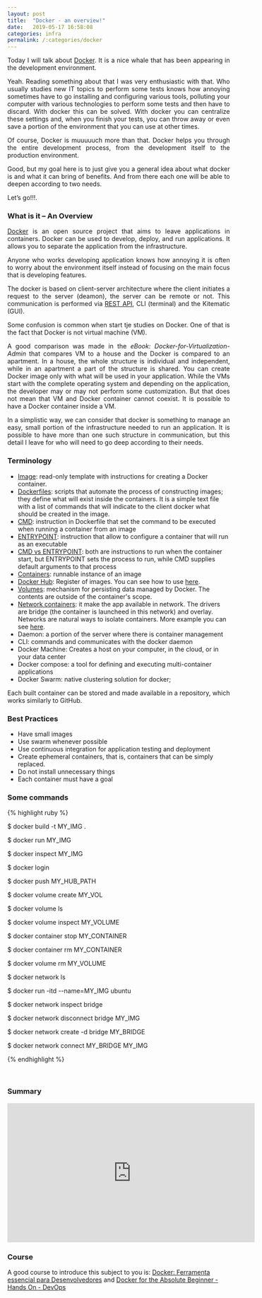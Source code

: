 ```yaml
---
layout: post
title:  "Docker - an overview!"
date:   2019-05-17 16:58:08
categories: infra
permalink: /:categories/docker
---
```




<p style="text-align: justify;">Today I will talk about <a href="https://www.docker.com/">Docker</a>. It is a nice whale that has been appearing in the development environment.</p>

<p style="text-align: justify;">Yeah. Reading something about that I was very enthusiastic with that. Who usually studies new IT topics to perform some tests knows how annoying sometimes have to go installing and configuring various tools, polluting your computer with various technologies to perform some tests and then have to discard. With docker this can be solved. With docker you can centralize these settings and, when you finish your tests, you can throw away or even save a portion of the environment that you can use at other times.</p>

<p style="text-align: justify;">Of course, Docker is muuuuuch more than that. Docker helps you through the entire development process, from the development itself to the production environment.</p>

<p style="text-align: justify;">Good, but my goal here is to just give you a general idea about what docker is and what it can bring of benefits. And from there each one will be able to deepen according to two needs.</p>

<p style="text-align: justify;">Let’s go!!!.</p>

<h3>What is it – An Overview</h3>

<p style="text-align: justify;"><a href="https://docs.docker.com/engine/docker-overview/">Docker</a> is an open source project that aims to leave applications in containers. Docker can be used to develop, deploy, and run applications. It allows you to separate the application from the infrastructure.</p>

<p style="text-align: justify;">Anyone who works developing application knows how annoying it is often to worry about the environment itself instead of focusing on the main focus that is developing features.</p>

<p style="text-align: justify;">The docker is based on client-server architecture where the client initiates a request to the server (deamon), the server can be remote or not. This communication is performed via <a href="https://pt.wikipedia.org/wiki/REST">REST API</a>, CLI (terminal) and the Kitematic (GUI).

<p style="text-align: justify;">Some confusion is common when start tje studies on Docker. One of that is the fact that Docker is not virtual machine (VM).</p>

<p style="text-align: justify;">A good comparison was made in the <em>eBook: Docker-for-Virtualization-Admin</em> that compares VM to a house and the Docker is compared to an apartment. In a house, the whole structure is individual and independent, while in an apartment a part of the structure is shared. You can create Docker image only with what will be used in your application. While the VMs start with the complete operating system and depending on the application, the developer may or may not perform some customization. But that does not mean that VM and Docker container cannot coexist. It is possible to have a Docker container inside a VM.</p>

<p style="text-align: justify;">In a simplistic way, we can consider that docker is something to manage an easy, small portion of the infrastructure needed to run an application. It is possible to have more than one such structure in communication, but this detail I leave for who will need to go deep according to their needs.</p>

<h3>Terminology</h3>

<ul>
  <li><a href="https://docs.docker.com/get-started/overview/#images">Image</a>: read-only template with instructions for creating a Docker container.</li>
  <li><a href="https://docs.docker.com/develop/develop-images/dockerfile_best-practices/#what-is-a-dockerfile">Dockerfiles</a>: scripts that automate the process of constructing images; they define what will exist inside the containers. It is a simple text file with a list of commands that will indicate to the client docker what should be created in the image.</li>
  <li><a href="https://docs.docker.com/reference/dockerfile/#cmd">CMD</a>: instruction in Dockerfile that set the command to be executed when running a container from an image</li>
  <li><a href="https://docs.docker.com/reference/dockerfile/#entrypoint">ENTRYPOINT</a>: instruction that allow to configure a container that will run as an executable</li>
  <li><a href="https://spacelift.io/blog/docker-entrypoint-vs-cmd">CMD vs ENTRYPOINT</a>: both are instructions to run when the container start, but ENTRYPOINT sets the process to run, while CMD supplies default arguments to that process</li>
  <li><a href="https://docs.docker.com/get-started/overview/#containers">Containers</a>: runnable instance of an image</li>
  <li><a href="https://hub.docker.com/">Docker Hub</a>: Register of images. You can see how to use <a href="https://docs.docker.com/docker-hub/quickstart/">here</a>.</li>
  <li><a href="https://docs.docker.com/storage/volumes/">Volumes</a>: mechanism for persisting data managed by Docker. The contents are outside of the container's scope.</li>
  <li><a href="https://docs.docker.com/engine/tutorials/networkingcontainers/">Network containers</a>: it make the app available in network. The drivers are bridge (the container is launcheed in this network) and overlay. Networks are natural ways to isolate containers. More example you can see <a href="https://medium.com/@augustineozor/understanding-docker-bridge-network-6e499da50f65">here</a>.</li>
  <li>Daemon: a portion of the server where there is container management</li>
  <li>CLI: commands and communicates with the docker daemon</li>
  <li>Docker Machine: Creates a host on your computer, in the cloud, or in your data center</li>
  <li>Docker compose: a tool for defining and executing multi-container applications</li>
  <li>Docker Swarm: native clustering solution for docker;</li>
</ul>

<p style="text-align: justify;">Each built container can be stored and made available in a repository, which works similarly to GitHub.</p>

<h3>Best Practices</h3>

<ul>
 <li>Have small images</li>
 <li>Use swarm whenever possible</li>
 <li>Use continuous integration for application testing and deployment</li>
 <li>Create ephemeral containers, that is, containers that can be simply replaced.</li>
 <li>Do not install unnecessary things</li>
 <li>Each container must have a goal</li>
</ul>

<h3>Some commands</h3>

{% highlight ruby %}

$ docker build -t MY_IMG .

$ docker run MY_IMG

$ docker inspect MY_IMG

$ docker login 

$ docker push MY_HUB_PATH

$ docker volume create MY_VOL

$ docker volume ls

$ docker volume inspect MY_VOLUME

$ docker container stop MY_CONTAINER

$ docker container rm MY_CONTAINER

$ docker volume rm MY_VOLUME

$ docker network ls

$ docker run -itd --name=MY_IMG ubuntu

$ docker network inspect bridge

$ docker network disconnect bridge MY_IMG

$ docker network create -d bridge MY_BRIDGE

$ docker network connect MY_BRIDGE MY_IMG

{% endhighlight %}

<br/>
<h3>Summary</h3>

<center>
<iframe width="560" height="315" src="https://www.youtube.com/embed/8P9NTaE-dLg" frameborder="0" allow="accelerometer; autoplay; encrypted-media; gyroscope; picture-in-picture" allowfullscreen></iframe>
</center>

<h3>Course</h3>
<p> A good course to introduce this subject to you is:
<a href="https://www.cod3r.com.br/courses/docker">Docker: Ferramenta essencial para Desenvolvedores</a> and <a href="https://www.udemy.com/course/learn-docker/?couponCode=ST13MT40224">Docker for the Absolute Beginner - Hands On - DevOps
</a>
</p>
